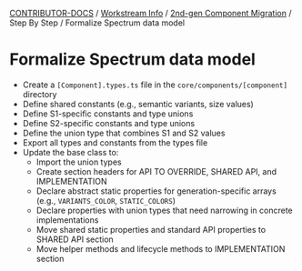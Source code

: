 <!-- Generated breadcrumbs - DO NOT EDIT -->

[CONTRIBUTOR-DOCS](../../../README.md) / [Workstream Info](../../README.md) / [2nd-gen Component Migration](../README.md) / Step By Step / Formalize Spectrum data model

<!-- Document title (editable) -->

# Formalize Spectrum data model

<!-- Document content (editable) -->

- Create a `[Component].types.ts` file in the `core/components/[component]` directory
- Define shared constants (e.g., semantic variants, size values)
- Define S1-specific constants and type unions
- Define S2-specific constants and type unions
- Define the union type that combines S1 and S2 values
- Export all types and constants from the types file
- Update the base class to:
    - Import the union types
    - Create section headers for API TO OVERRIDE, SHARED API, and IMPLEMENTATION
    - Declare abstract static properties for generation-specific arrays (e.g., `VARIANTS_COLOR`, `STATIC_COLORS`)
    - Declare properties with union types that need narrowing in concrete implementations
    - Move shared static properties and standard API properties to SHARED API section
    - Move helper methods and lifecycle methods to IMPLEMENTATION section
